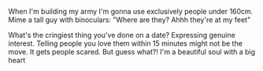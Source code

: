 When I'm building my army I'm gonna use exclusively people under 160cm. Mime a tall guy with binoculars: "Where are they? Ahhh they're at my feet"

What's the cringiest thing you've done on a date?
Expressing genuine interest. Telling people you love them within 15 minutes might not be the move.
It gets people scared. But guess what?! I'm a beautiful soul with a big heart


